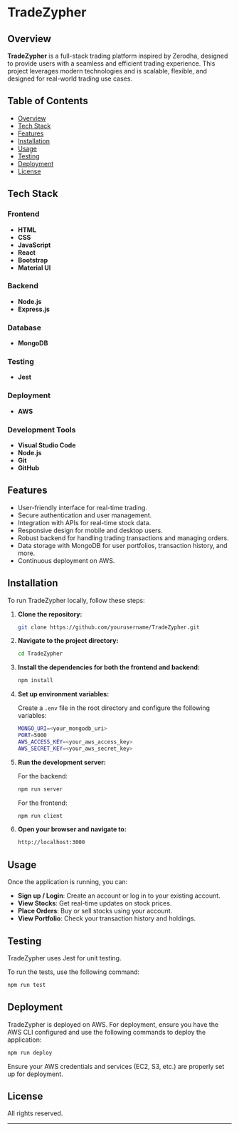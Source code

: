 
# TradeZypher

## Overview

**TradeZypher** is a full-stack trading platform inspired by Zerodha, designed to provide users with a seamless and efficient trading experience. This project leverages modern technologies and is scalable, flexible, and designed for real-world trading use cases.

## Table of Contents

- [Overview](#overview)
- [Tech Stack](#tech-stack)
- [Features](#features)
- [Installation](#installation)
- [Usage](#usage)
- [Testing](#testing)
- [Deployment](#deployment)
- [License](#license)

## Tech Stack

### Frontend

- **HTML**
- **CSS**
- **JavaScript**
- **React**
- **Bootstrap**
- **Material UI**

### Backend

- **Node.js**
- **Express.js**

### Database

- **MongoDB**

### Testing

- **Jest**

### Deployment

- **AWS**

### Development Tools

- **Visual Studio Code**
- **Node.js**
- **Git**
- **GitHub**

## Features

- User-friendly interface for real-time trading.
- Secure authentication and user management.
- Integration with APIs for real-time stock data.
- Responsive design for mobile and desktop users.
- Robust backend for handling trading transactions and managing orders.
- Data storage with MongoDB for user portfolios, transaction history, and more.
- Continuous deployment on AWS.

## Installation

To run TradeZypher locally, follow these steps:

1. **Clone the repository:**

   ```bash
   git clone https://github.com/yourusername/TradeZypher.git
   ```

2. **Navigate to the project directory:**

   ```bash
   cd TradeZypher
   ```

3. **Install the dependencies for both the frontend and backend:**

   ```bash
   npm install
   ```

4. **Set up environment variables:**

   Create a `.env` file in the root directory and configure the following variables:

   ```bash
   MONGO_URI=<your_mongodb_uri>
   PORT=5000
   AWS_ACCESS_KEY=<your_aws_access_key>
   AWS_SECRET_KEY=<your_aws_secret_key>
   ```

5. **Run the development server:**

   For the backend:

   ```bash
   npm run server
   ```

   For the frontend:

   ```bash
   npm run client
   ```

6. **Open your browser and navigate to:**

   ```bash
   http://localhost:3000
   ```

## Usage

Once the application is running, you can:

- **Sign up / Login**: Create an account or log in to your existing account.
- **View Stocks**: Get real-time updates on stock prices.
- **Place Orders**: Buy or sell stocks using your account.
- **View Portfolio**: Check your transaction history and holdings.

## Testing

TradeZypher uses Jest for unit testing.

To run the tests, use the following command:

```bash
npm run test
```

## Deployment

TradeZypher is deployed on AWS. For deployment, ensure you have the AWS CLI configured and use the following commands to deploy the application:

```bash
npm run deploy
```

Ensure your AWS credentials and services (EC2, S3, etc.) are properly set up for deployment.

## License
 All rights reserved.


---

